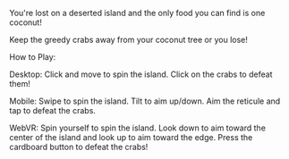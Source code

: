 You're lost on a deserted island and the only food you can find is one coconut!

Keep the greedy crabs away from your coconut tree or you lose!

How to Play:

Desktop: Click and move to spin the island. Click on the crabs to defeat them!

Mobile: Swipe to spin the island. Tilt to aim up/down. Aim the reticule and tap to defeat the crabs.

WebVR: Spin yourself to spin the island. Look down to aim toward the center of the island and look up to aim toward the edge. Press the cardboard button to defeat the crabs!